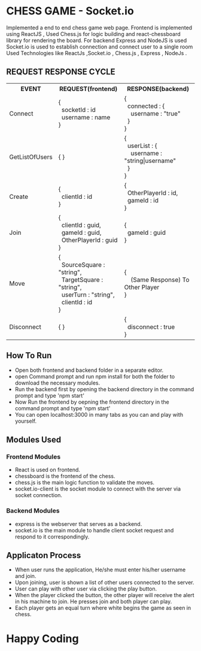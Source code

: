 # CHESS GAME - Socket.io

Implemented a end to end chess game web page.
Frontend is implemented using ReactJS , Used Chess.js for logic building and react-chessboard library for rendering the board.
For backend Express and NodeJS is used 
Socket.io is used to establish connection and connect user to a single room
Used Technologies like ReactJs ,Socket.io , Chess.js , Express , NodeJs .


## REQUEST RESPONSE CYCLE

<table>
  <tr>
    <th>EVENT</td>
    <th>REQUEST(frontend)</td>
    <th>RESPONSE(backend)</td>
  </tr>
  <tr>
    <td>Connect</td>
    <td> { <br> &nbsp;&nbsp;socketId : id <br> &nbsp;&nbsp;username : name <br>} </td>
    <td> { <br> &nbsp;&nbsp;connected : { <br> &nbsp;&nbsp;&nbsp;&nbsp;username : "true" <br>  &nbsp;&nbsp;} <br> }</td>
  </tr>
  <tr>
    <td>GetListOfUsers</td>
    <td> { } </td>
    <td> { <br> &nbsp;&nbsp;userList : { <br> &nbsp;&nbsp;&nbsp;&nbsp;username : "string|username" <br>  &nbsp;&nbsp;} <br> }</td>
  </tr>
  <tr>
    <td>Create</td>
    <td> { <br> &nbsp;&nbsp;clientId : id <br> } </td>
    <td> {  <br> &nbsp;&nbsp;OtherPlayerId : id, <br> &nbsp;&nbsp;gameId : id  <br>  }</td>
  </tr>
  <tr>
    <td>Join</td>
    <td> { <br> &nbsp;&nbsp;clientId : guid, <br>&nbsp;&nbsp;gameId : guid, <br> &nbsp;&nbsp;OtherPlayerId : guid <br> } </td>
    <td> { <br> &nbsp;&nbsp;gameId : guid <br> }</td>
  </tr>
  <tr>
    <td>Move</td>
    <td> { <br> &nbsp;&nbsp;SourceSquare : "string", <br> &nbsp;&nbsp;TargetSquare : "string", <br> &nbsp;&nbsp;userTurn : "string", <br> &nbsp;&nbsp;clientId : id <br>  } </td>
    <td> { <br> &nbsp;&nbsp;&nbsp;&nbsp;(Same Response) To Other Player <br> }</td>
  </tr>
  <tr>
    <td>Disconnect</td>
    <td> { } </td>
    <td> { <br> &nbsp;&nbsp;disconnect : true <br> }</td>
  </tr>
</table>

## How To Run

- Open both frontend and backend folder in a separate editor.
- open Command prompt and run npm install for both the folder to download the necessary modules.
- Run the backend first by opening the backend directory in the command prompt and type 'npm start'
- Now Run the frontend by oepning the frontend directory in the command prompt and type 'npm start'
- You can open localhost:3000 in many tabs as you can and play with yourself.

## Modules Used

### Frontend Modules

- React is used on frontend.
- chessboard is the frontend of the chess.
- chess.js is the main logic function to validate the moves.
- socket.io-client is the socket module to connect with the server via socket connection.

### Backend Modules

- express is the webserver that serves as a backend.
- socket.io is the main module to handle client socket request and respond to it correspondingly.

## Applicaton Process

- When user runs the application, He/she must enter his/her username and join.
- Upon joining, user is shown a list of other users connected to the server.
- User can play with other user via clicking the play button.
- When the player clicked the button, the other player will receive the alert in his machine to join. He presses join and both player can play.
- Each player gets an equal turn where white begins the game as seen in chess.


# Happy Coding

